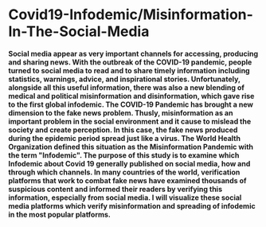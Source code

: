 # Covid19-Infodemic/Misinformation-In-The-Social-Media


<b>
 Social media appear as very important channels for accessing, producing and sharing news. With the outbreak of the COVID-19 pandemic, people turned to social media to read and to share timely information including statistics, warnings, advice, and inspirational stories. Unfortunately, alongside all this useful information, there was also a new blending of medical and political misinformation and disinformation, which gave rise to the first global infodemic.
The COVID-19 Pandemic has brought a new dimension to the fake news problem. Thusly, misinformation as an important problem in the social environment and it cause to mislead the society and create perception.
In this case, the fake news produced during the epidemic period spread just like a virus. 
The World Health Organization defined this situation as the Misinformation Pandemic with the term "Infodemic". 
The purpose of this study is to examine which Infodemic about Covid 19 generally published on social media, how and through which channels.
In many countries of the world, verification platforms that work to combat fake news have examined thousands of suspicious content and informed their readers by verifying this information, especially from social media. I will visualize these social media platforms which verify misinformation and spreading of infodemic in the most popular platforms.
 
</b>

